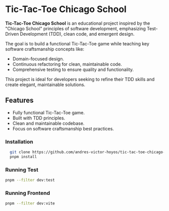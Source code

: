 # Tic-Tac-Toe Chicago School  

**Tic-Tac-Toe Chicago School** is an educational project inspired by the "Chicago School" principles of software development, emphasizing Test-Driven Development (TDD), clean code, and emergent design.  

The goal is to build a functional Tic-Tac-Toe game while teaching key software craftsmanship concepts like:  
- Domain-focused design.  
- Continuous refactoring for clean, maintainable code.  
- Comprehensive testing to ensure quality and functionality.  

This project is ideal for developers seeking to refine their TDD skills and create elegant, maintainable solutions.  

## Features  
- Fully functional Tic-Tac-Toe game.  
- Built with TDD principles.  
- Clean and maintainable codebase.  
- Focus on software craftsmanship best practices.  

### Installation  
 ```bash
   git clone https://github.com/andres-victor-hoyos/tic-tac-toe-chicago-school
   pnpm install
  ```

### Running Test   
  ```bash
  pnpm --filter dev:test
  ```

### Running Frontend   
  ```bash
  pnpm --filter dev:vite
  ```

